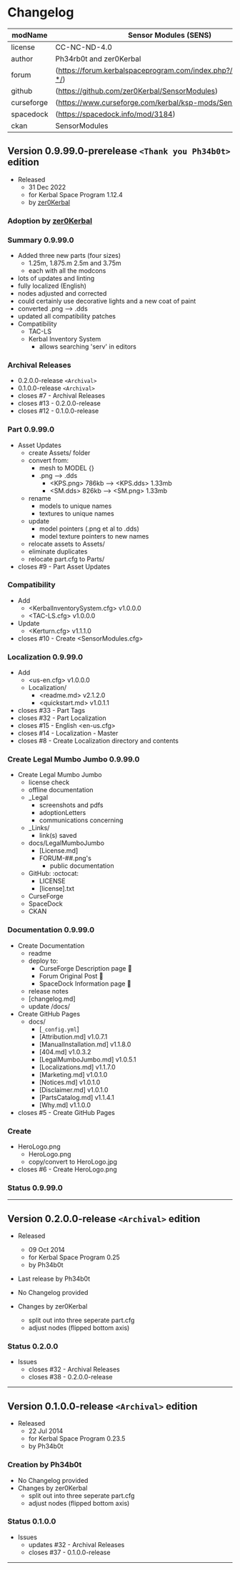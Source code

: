 # Changelog  
  
| modName    | Sensor Modules (SENS)                                             |
| ---------- | ----------------------------------------------------------------- |
| license    | CC-NC-ND-4.0                                                      |
| author     | Ph34rb0t and zer0Kerbal                                           |
| forum      | (https://forum.kerbalspaceprogram.com/index.php?/topic/211246-*/) |
| github     | (https://github.com/zer0Kerbal/SensorModules)                     |
| curseforge | (https://www.curseforge.com/kerbal/ksp-mods/SensorModules)        |
| spacedock  | (https://spacedock.info/mod/3184)                                 |
| ckan       | SensorModules                                                     |

## Version 0.9.99.0-prerelease `<Thank you Ph34b0t>` edition

* Released
  * 31 Dec 2022
  * for Kerbal Space Program 1.12.4
  * by [zer0Kerbal](http://github.com/zer0Kerbal)

### Adoption by [zer0Kerbal](https://github.com/zer0Kerbal)

### Summary 0.9.99.0

* Added three new parts (four sizes)
  * 1.25m, 1.875.m 2.5m and 3.75m
  * each with all the modcons
* lots of updates and linting
* fully localized (English)
* nodes adjusted and corrected
* could certainly use decorative lights and a new coat of paint
* converted .png --> .dds
* updated all compatibility patches
* Compatibility
  * TAC-LS
  * Kerbal Inventory System
    * allows searching 'serv' in editors

### Archival Releases

* 0.2.0.0-release `<Archival>`
* 0.1.0.0-release `<Archival>`
* closes #7 - Archival Releases
* closes #13 - 0.2.0.0-release
* closes #12 - 0.1.0.0-release

### Part 0.9.99.0

* Asset Updates
  * create Assets/ folder
  * convert from:
    * mesh to MODEL {}
    * .png --> .dds
      * <KPS.png> 786kb --> <KPS.dds> 1.33mb
      * <SM.dds> 826kb --> <SM.png> 1.33mb
  * rename
    * models to unique names
    * textures to unique names
  * update
    * model pointers (.png et al to .dds)
    * model texture pointers to new names
  * relocate assets to Assets/
  * eliminate duplicates
  * relocate part.cfg to Parts/
* closes #9 - Part Asset Updates

### Compatibility

* Add
  * <KerbalInventorySystem.cfg> v1.0.0.0
  * <TAC-LS.cfg> v1.0.0.0
* Update
  * <Kerturn.cfg> v1.1.1.0
* closes #10 - Create <SensorModules.cfg>

### Localization 0.9.99.0

* Add
  * <us-en.cfg> v1.0.0.0
  * Localization/
    * <readme.md> v2.1.2.0
    * <quickstart.md>  v1.0.1.1
* closes #33 - Part Tags
* closes #32 - Part Localization
* closes #15 - English <en-us.cfg>
* closes #14 - Localization - Master
* closes #8 - Create Localization directory and contents

### Create Legal Mumbo Jumbo 0.9.99.0

* Create Legal Mumbo Jumbo
  * license check
  * offline documentation
  * _Legal
    * screenshots and pdfs
    * adoptionLetters
    * communications concerning
  * _Links/
    * link(s) saved
  * docs/LegalMumboJumbo
    * [License.md]
    * FORUM-##.png's
      * public documentation
  * GitHub: :octocat:
    * LICENSE
    * [license].txt
  * CurseForge
  * SpaceDock
  * CKAN

### Documentation 0.9.99.0

* Create Documentation
  * readme
  * deploy to:
    * CurseForge Description page 🤬
    * Forum Original Post 🐰
    * SpaceDock Information page 🌮
  * release notes
  * [changelog.md]
  * update /docs/
* Create GitHub Pages
  * docs/
    * [`_config.yml`]
    * [Attribution.md] v1.0.7.1
    * [ManualInstallation.md] v1.1.8.0
    * [404.md] v1.0.3.2
    * [LegalMumboJumbo.md] v1.0.5.1
    * [Localizations.md] v1.1.7.0
    * [Marketing.md] v1.0.1.0
    * [Notices.md] v1.0.1.0
    * [Disclaimer.md] v1.0.1.0
    * [PartsCatalog.md] v1.1.4.1
    * [Why.md] v1.1.0.0
* closes #5 - Create GitHub Pages

### Create

* HeroLogo.png
  * HeroLogo.png
  * copy/convert to HeroLogo.jpg
* closes #6 - Create HeroLogo.png

### Status 0.9.99.0


---

## Version 0.2.0.0-release `<Archival>` edition

* Released
  * 09 Oct 2014
  * for Kerbal Space Program 0.25
  * by Ph34b0t

* Last release by Ph34b0t
* No Changelog provided
* Changes by zer0Kerbal
  * split out into three seperate part.cfg
  * adjust nodes (flipped bottom axis)

### Status 0.2.0.0

* Issues
  * closes #32 - Archival Releases
  * closes #38 - 0.2.0.0-release

---

## Version 0.1.0.0-release `<Archival>` edition

* Released
  * 22 Jul 2014
  * for Kerbal Space Program 0.23.5
  * by Ph34b0t

### Creation by Ph34b0t

* No Changelog provided
* Changes by zer0Kerbal
  * split out into three seperate part.cfg
  * adjust nodes (flipped bottom axis)

### Status 0.1.0.0

* Issues
  * updates #32 - Archival Releases
  * closes #37 - 0.1.0.0-release

---